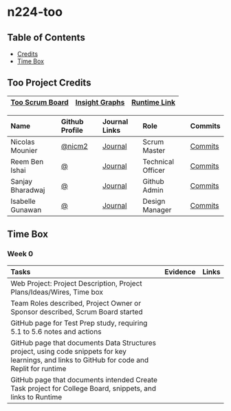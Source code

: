 # n224-too

## Table of Contents
- [Credits](https://github.com/Reem57/n224-too/blob/main/README.md#too-project-credits)
- [Time Box](https://github.com/Reem57/n224-too/blob/main/README.md#time-box)

## Too Project Credits

|[Too Scrum Board](https://github.com/Reem57/n224-too/projects/1)|[Insight Graphs](https://github.com/Reem57/n224-too/graphs/contributors)|[Runtime Link]()| 
| :---   | :--- | :---|

Name | Github Profile | Journal Links | Role | Commits |
| :---- | :---- | :---- | :---- | :---- 
| Nicolas Mounier | [@nicm2](https://github.com/nicm2) | [ Journal]() | Scrum Master | [Commits]() |
| Reem Ben Ishai | [@](https://github.com/Reem57) | [Journal]() | Technical Officer | [Commits]() |
| Sanjay Bharadwaj | [@](https://github.com/SanjayB06) | [Journal]() | Github Admin | [Commits]() |
| Isabelle Gunawan | [@](https://github.com/isabelle926) | [Journal]() | Design Manager | [Commits]() |

## Time Box

### Week 0

Tasks | Evidence | Links |
| :---- | :---- | :---- |
| Web Project: Project Description, Project Plans/Ideas/Wires, Time box | |
| Team Roles described, Project Owner or Sponsor described, Scrum Board started | |
| GitHub page for Test Prep study, requiring 5.1 to 5.6 notes and actions | | 
| GitHub page that documents Data Structures project, using code snippets for key learnings, and links to  GitHub for code and Replit for runtime | | 
| GitHub page that documents intended Create Task project for College Board, snippets, and links to Runtime | |


